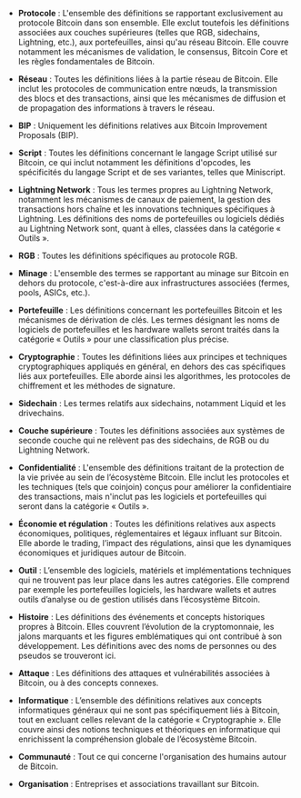 - **Protocole** : L'ensemble des définitions se rapportant exclusivement au protocole Bitcoin dans son ensemble. Elle exclut toutefois les définitions associées aux couches supérieures (telles que RGB, sidechains, Lightning, etc.), aux portefeuilles, ainsi qu'au réseau Bitcoin. Elle couvre notamment les mécanismes de validation, le consensus, Bitcoin Core et les règles fondamentales de Bitcoin.

- **Réseau** : Toutes les définitions liées à la partie réseau de Bitcoin. Elle inclut les protocoles de communication entre nœuds, la transmission des blocs et des transactions, ainsi que les mécanismes de diffusion et de propagation des informations à travers le réseau.

- **BIP** : Uniquement les définitions relatives aux Bitcoin Improvement Proposals (BIP).

- **Script** : Toutes les définitions concernant le langage Script utilisé sur Bitcoin, ce qui inclut notamment les définitions d'opcodes, les spécificités du langage Script et de ses variantes, telles que Miniscript.

- **Lightning Network** : Tous les termes propres au Lightning Network, notamment les mécanismes de canaux de paiement, la gestion des transactions hors chaîne et les innovations techniques spécifiques à Lightning. Les définitions des noms de portefeuilles ou logiciels dédiés au Lightning Network sont, quant à elles, classées dans la catégorie « Outils ».

- **RGB** : Toutes les définitions spécifiques au protocole RGB.

- **Minage** : L'ensemble des termes se rapportant au minage sur Bitcoin en dehors du protocole, c'est-à-dire aux infrastructures associées (fermes, pools, ASICs, etc.).

- **Portefeuille** : Les définitions concernant les portefeuilles Bitcoin et les mécanismes de dérivation de clés. Les termes désignant les noms de logiciels de portefeuilles et les hardware wallets seront traités dans la catégorie « Outils » pour une classification plus précise.

- **Cryptographie** : Toutes les définitions liées aux principes et techniques cryptographiques appliqués en général, en dehors des cas spécifiques liés aux portefeuilles. Elle aborde ainsi les algorithmes, les protocoles de chiffrement et les méthodes de signature.

- **Sidechain** : Les termes relatifs aux sidechains, notamment Liquid et les drivechains.

- **Couche supérieure** : Toutes les définitions associées aux systèmes de seconde couche qui ne relèvent pas des sidechains, de RGB ou du Lightning Network.

- **Confidentialité** : L'ensemble des définitions traitant de la protection de la vie privée au sein de l’écosystème Bitcoin. Elle inclut les protocoles et les techniques (tels que coinjoin) conçus pour améliorer la confidentiaire des transactions, mais n'inclut pas les logiciels et portefeuilles qui seront dans la catégorie « Outils ».

- **Économie et régulation** : Toutes les définitions relatives aux aspects économiques, politiques, réglementaires et légaux influant sur Bitcoin. Elle aborde le trading, l’impact des régulations, ainsi que les dynamiques économiques et juridiques autour de Bitcoin.

- **Outil** : L’ensemble des logiciels, matériels et implémentations techniques qui ne trouvent pas leur place dans les autres catégories. Elle comprend par exemple les portefeuilles logiciels, les hardware wallets et autres outils d’analyse ou de gestion utilisés dans l’écosystème Bitcoin.

- **Histoire** : Les définitions des événements et concepts historiques propres à Bitcoin. Elles couvrent l’évolution de la cryptomonnaie, les jalons marquants et les figures emblématiques qui ont contribué à son développement. Les définitions avec des noms de personnes ou des pseudos se trouveront ici.

- **Attaque** : Les définitions des attaques et vulnérabilités associées à Bitcoin, ou à des concepts connexes.

- **Informatique** : L’ensemble des définitions relatives aux concepts informatiques généraux qui ne sont pas spécifiquement liés à Bitcoin, tout en excluant celles relevant de la catégorie « Cryptographie ». Elle couvre ainsi des notions techniques et théoriques en informatique qui enrichissent la compréhension globale de l’écosystème Bitcoin.

- **Communauté** : Tout ce qui concerne l'organisation des humains autour de Bitcoin.

- **Organisation** : Entreprises et associations travaillant sur Bitcoin.
